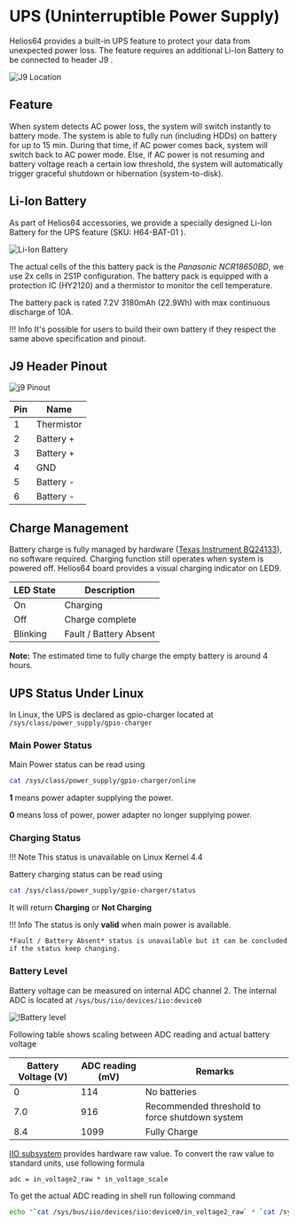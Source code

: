 # UPS (Uninterruptible Power Supply)

Helios64 provides a built-in UPS feature to protect your data from unexpected power loss. The feature requires an additional Li-Ion Battery to be connected to header J9 .

![J9 Location](/helios64/img/ups/j9.jpg)

## Feature

When system detects AC power loss, the system will switch instantly to battery mode. The system is able to fully run (including HDDs) on battery for up to 15 min. During that time, if AC power comes back, system will switch back to AC power mode. Else, if AC power is not resuming and battery voltage reach a certain low threshold, the system will automatically trigger graceful shutdown or hibernation (system-to-disk).

## Li-Ion Battery

As part of Helios64 accessories, we provide a specially designed Li-Ion Battery for the UPS feature (SKU: H64-BAT-01 ).

![Li-Ion Battery](/helios64/img/ups/battery.jpg)

The actual cells of the this battery pack is the *Panasonic NCR18650BD*, we use 2x cells in 2S1P configuration. The battery pack is equipped with a protection IC (HY2120) and a thermistor to monitor the cell temperature.

The battery pack is rated 7.2V 3180mAh (22.9Wh) with max continuous discharge of 10A.

!!! Info
    It's possible for users to build their own battery if they respect the same above specification and pinout.

## J9 Header Pinout

![j9 Pinout](/helios64/img/ups/j9_pinout.jpg)

|Pin |Name      |
|----|----------|
|  1 |Thermistor |
|  2 |Battery + |
|  3 |Battery + |
|  4 |GND |
|  5 |Battery - |
|  6 |Battery - |

## Charge Management

Battery charge is fully managed by hardware ([Texas Instrument BQ24133](https://www.ti.com/product/BQ24133)), no software required. Charging function still operates when system is powered off. Helios64 board provides a visual charging indicator on LED9.

|LED State | Description |
|-----------|-------------|
|  On |Charging |
|  Off | Charge complete |
|  Blinking | Fault / Battery Absent |

**Note:** The estimated time to fully charge the empty battery is around 4 hours.

## UPS Status Under Linux

In Linux, the UPS is declared as gpio-charger located at
`/sys/class/power_supply/gpio-charger`


### Main Power Status

Main Power status can be read using

```bash
cat /sys/class/power_supply/gpio-charger/online
```

**1** means power adapter supplying the power.

**0** means loss of power, power adapter no longer supplying power.

### Charging Status

!!! Note
    This status is unavailable on Linux Kernel 4.4

Battery charging status can be read using

```bash
cat /sys/class/power_supply/gpio-charger/status
```

It will return **Charging** or **Not Charging**

!!! Info
    The status is only **valid** when main power is available.

    *Fault / Battery Absent* status is unavailable but it can be concluded if the status keep changing.

### Battery Level

Battery voltage can be measured on internal ADC channel 2. The internal ADC is located at
`/sys/bus/iio/devices/iio:device0`

![!Battery level](/helios64/img/ups/battery_level_schematic.png)


Following table shows scaling between ADC reading and actual battery voltage

| Battery Voltage (V) | ADC reading (mV) | Remarks |
|---------------------|------------------|---------|
|  0                  |  114             | No batteries |
|  7.0                |  916             | Recommended threshold to force shutdown system |
|  8.4                | 1099             | Fully Charge |

[IIO subsystem](https://www.kernel.org/doc/html/latest/driver-api/iio/index.html) provides hardware raw value. To convert the raw value to standard units, use following formula

`adc = in_voltage2_raw * in_voltage_scale`

To get the actual ADC reading in shell run following command

```bash
echo "`cat /sys/bus/iio/devices/iio:device0/in_voltage2_raw` * `cat /sys/bus/iio/devices/iio:device0/in_voltage_scale`" | bc
```
